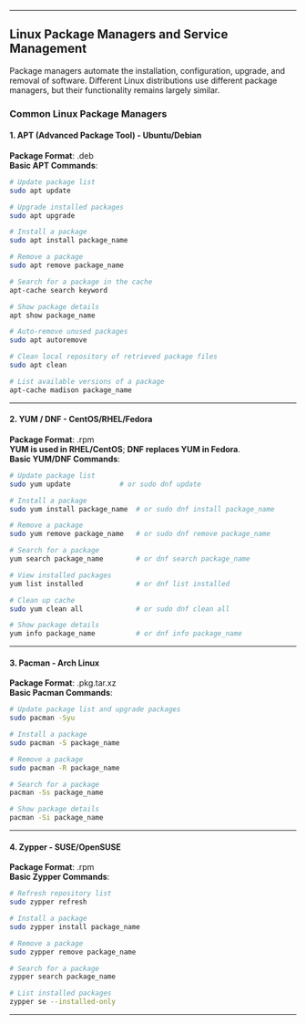 
---

## Linux Package Managers and Service Management
Package managers automate the installation, configuration, upgrade, and removal of software. Different Linux distributions use different package managers, but their functionality remains largely similar.

### Common Linux Package Managers

#### 1. APT (Advanced Package Tool) - Ubuntu/Debian
**Package Format**: .deb  
**Basic APT Commands**:

```bash
# Update package list
sudo apt update

# Upgrade installed packages
sudo apt upgrade

# Install a package
sudo apt install package_name

# Remove a package
sudo apt remove package_name

# Search for a package in the cache
apt-cache search keyword

# Show package details
apt show package_name

# Auto-remove unused packages
sudo apt autoremove

# Clean local repository of retrieved package files
sudo apt clean

# List available versions of a package
apt-cache madison package_name
```

---

#### 2. YUM / DNF - CentOS/RHEL/Fedora
**Package Format**: .rpm  
**YUM is used in RHEL/CentOS**; **DNF replaces YUM in Fedora**.  
**Basic YUM/DNF Commands**:

```bash
# Update package list
sudo yum update            # or sudo dnf update

# Install a package
sudo yum install package_name  # or sudo dnf install package_name

# Remove a package
sudo yum remove package_name   # or sudo dnf remove package_name

# Search for a package
yum search package_name        # or dnf search package_name

# View installed packages
yum list installed             # or dnf list installed

# Clean up cache
sudo yum clean all             # or sudo dnf clean all

# Show package details
yum info package_name          # or dnf info package_name
```

---

#### 3. Pacman - Arch Linux
**Package Format**: .pkg.tar.xz  
**Basic Pacman Commands**:

```bash
# Update package list and upgrade packages
sudo pacman -Syu

# Install a package
sudo pacman -S package_name

# Remove a package
sudo pacman -R package_name

# Search for a package
pacman -Ss package_name

# Show package details
pacman -Si package_name
```

---

#### 4. Zypper - SUSE/OpenSUSE
**Package Format**: .rpm  
**Basic Zypper Commands**:

```bash
# Refresh repository list
sudo zypper refresh

# Install a package
sudo zypper install package_name

# Remove a package
sudo zypper remove package_name

# Search for a package
zypper search package_name

# List installed packages
zypper se --installed-only
```

---